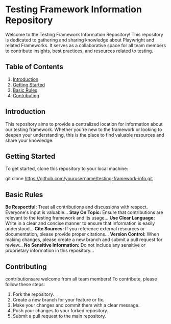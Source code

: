 # Testing Framework Information Repository

Welcome to the Testing Framework Information Repository! This repository is dedicated to gathering and sharing knowledge about Playwright and related Frameworks. 
It serves as a collaborative space for all team members to contribute insights, best practices, and resources related to testing.

## Table of Contents

1. [Introduction](#introduction)
2. [Getting Started](#getting-started)
3. [Basic Rules](#basic-rules)
4. [Contributing](#contributing)

## Introduction

This repository aims to provide a centralized location for information about our testing framework. Whether you're new to the framework or looking to deepen your understanding, this is the place to find valuable resources and share your knowledge.

## Getting Started

To get started, clone this repository to your local machine:

git clone https://github.com/yourusername/testing-framework-info.git

## Basic Rules
**Be Respectful:** Treat all contributions and discussions with respect. Everyone's input is valuable...
**Stay On Topic:** Ensure that contributions are relevant to the testing framework and its usage...
**Use Clear Language:** Write in a clear and concise manner to ensure that information is easily understood...
**Cite Sources:** If you reference external resources or documentation, please provide proper citations...
**Version Control:** When making changes, please create a new branch and submit a pull request for review...
**No Sensitive Information:** Do not include any sensitive or proprietary information in this repository...

## Contributing
contributionsare welcome from all team members! To contribute, please follow these steps:

1. Fork the repository.
2. Create a new branch for your feature or fix.
3. Make your changes and commit them with a clear message.
4. Push your changes to your forked repository.
5. Submit a pull request to the main repository.
